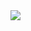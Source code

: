 <a href="https://portal.azure.com/#create/Microsoft.Template/uri/https%3A%2F%2Fraw.githubusercontent.com%2Fdigeler%2Fswarmmode%2Fmaster%2Fswarmmode.json" target="_blank">
    <img src="http://azuredeploy.net/deploybutton.png"/>
</a>


